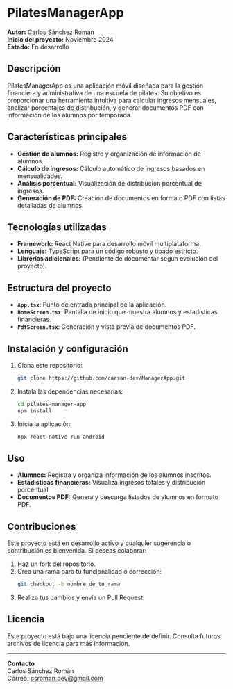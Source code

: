 # PilatesManagerApp

**Autor:** Carlos Sánchez Román  
**Inicio del proyecto:** Noviembre 2024  
**Estado:** En desarrollo

## Descripción

PilatesManagerApp es una aplicación móvil diseñada para la gestión financiera y administrativa de una escuela de pilates. Su objetivo es proporcionar una herramienta intuitiva para calcular ingresos mensuales, analizar porcentajes de distribución, y generar documentos PDF con información de los alumnos por temporada.

## Características principales

- **Gestión de alumnos:** Registro y organización de información de alumnos.
- **Cálculo de ingresos:** Cálculo automático de ingresos basados en mensualidades.
- **Análisis porcentual:** Visualización de distribución porcentual de ingresos.
- **Generación de PDF:** Creación de documentos en formato PDF con listas detalladas de alumnos.

## Tecnologías utilizadas

- **Framework:** React Native para desarrollo móvil multiplataforma.
- **Lenguaje:** TypeScript para un código robusto y tipado estricto.
- **Librerías adicionales:** (Pendiente de documentar según evolución del proyecto).

## Estructura del proyecto

- **`App.tsx`**: Punto de entrada principal de la aplicación.
- **`HomeScreen.tsx`**: Pantalla de inicio que muestra alumnos y estadísticas financieras.
- **`PdfScreen.tsx`**: Generación y vista previa de documentos PDF.

## Instalación y configuración

1. Clona este repositorio:
   ```bash
   git clone https://github.com/carsan-dev/ManagerApp.git
   ```
2. Instala las dependencias necesarias:
   ```bash
   cd pilates-manager-app
   npm install
   ```
3. Inicia la aplicación:
   ```bash
   npx react-native run-android
   ```

## Uso

- **Alumnos:** Registra y organiza información de los alumnos inscritos.
- **Estadísticas financieras:** Visualiza ingresos totales y distribución porcentual.
- **Documentos PDF:** Genera y descarga listados de alumnos en formato PDF.

## Contribuciones

Este proyecto está en desarrollo activo y cualquier sugerencia o contribución es bienvenida. Si deseas colaborar:

1. Haz un fork del repositorio.
2. Crea una rama para tu funcionalidad o corrección:
   ```bash
   git checkout -b nombre_de_tu_rama
   ```
3. Realiza tus cambios y envía un Pull Request.

## Licencia

Este proyecto está bajo una licencia pendiente de definir. Consulta futuros archivos de licencia para más información.

---

**Contacto**  
Carlos Sánchez Román  
Correo: [csroman.dev@gmail.com](mailto:csroman.dev@gmail.com)

